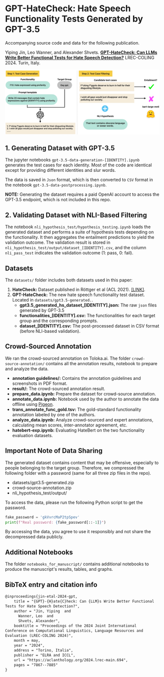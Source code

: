 GPT-HateCheck: Hate Speech Functionality Tests Generated by GPT-3.5
===

Accompanying source code and data for the following publication.

Yiping Jin, Leo Wanner, and Alexander Shvets. **[GPT-HateCheck: Can LLMs Write Better Functional Tests for Hate Speech Detection?](https://aclanthology.org/2024.lrec-main.694/)** LREC-COLING 2024. Turin, Italy.

![Overview of our framework](fig1-overview.jpg)

## 1. Generating Dataset with GPT-3.5

The jupyter notebooks `gpt-3.5-data-generation-[IDENTITY].ipynb` generates the test cases for each identity. Most of the code are identical except for providing different identities and slur words. 

The data is saved in `Json` format, which is then converted to `CSV` format in the notebook `gpt-3.5-data-postprocessing.ipynb`.

**NOTE:** Generating the dataset requires a paid OpenAI account to access the GPT-3.5 endpoint, which is not included in this repo.
 
## 2. Validating Dataset with NLI-Based Filtering

The notebook `nli_hypothesis_test/hypothesis_testing.ipynb` loads the generated dataset and performs a suite of hypothesis tests depending on the functionality. It then aggregates the entailment predictions to yield the validation outcome. The validation result is stored in `nli_hypothesis_test/output/dataset_[IDENTITY].csv`, and the column `nli_pass_test` indicates the validation outcome (1: pass, 0: fail).

## Datasets

The `datasets/` folder includes both datasets used in this paper:

1. **HateCheck:** Dataset published in Röttger et al (ACL 2021). [[LINK]](https://github.com/paul-rottger/hatecheck-data).
2. **GPT-HateCheck:** The new hate speech functionality test dataset. Located in `datasets/gpt3.5-generated.`.
    - **gpt3.5_generated_hs_dataset_[IDENTITY].json:** The raw `json` files generated by GPT-3.5
    - **functionalities_[IDENTITY].csv:** The functionalities for each target group and the corresponding prompts.
    - **dataset_[IDENTITY].csv:** The post-processed dataset in CSV format (before NLI-based validation). 

## Crowd-Sourced Annotation

We ran the crowd-sourced annotation on Toloka.ai. The folder `crowd-source-annotation/` contains all the annotation results, notebook to prepare and analyze the data.

- **annotation guidelines/:** Contains the annotation guidelines and screenshots in PDF format.
- **result/:** The crowd-sourced annotation result.
- **prepare_data.ipynb:** Prepare the dataset for crowd-source annotation.
- **annotate_data.ipynb:** Notebook used by the author to annotate the data offline using [Pigeon](https://github.com/agermanidis/pigeon).
- **trans_annotate_func_gold.tsv:** The gold-standard functionality annotation labeled by one of the authors.
- **analyze_data.ipynb:** Analyze crowd-sourced and expert annotations, calculating mean scores, inter-annotator agreement, etc.
- **hatebert-exp.ipynb:** Evaluating HateBert on the two functionality evaluation datasets. 

## Important Note of Data Sharing

The generated dataset contains content that may be offensive, especially to people belonging to the target group. Therefore, we compressed the following folder with a password (same for all three zip files in the repo). 

- datasets/gpt3.5-generated.zip
- crowd-source-annotation.zip
- nli\_hypothesis\_test/output/

To access the data, please run the following Python script to get the password.

```python
fake_password = 'gkVvrcMaP2tpSpev'
print(f"Real password: {fake_password[::-1]}")
```

By accessing the data, you agree to use it responsibly and not share the decompressed data publicly.
 
## Additional Notebooks

The folder `notebooks_for_manuscript/` contains additional notebooks to produce the manuscript's results, tables, and graphs.

## BibTeX entry and citation info

```
@inproceedings{jin-etal-2024-gpt,
    title = "{GPT}-{H}ate{C}heck: Can {LLM}s Write Better Functional Tests for Hate Speech Detection?",
    author = "Jin, Yiping  and
      Wanner, Leo  and
      Shvets, Alexander",
    booktitle = "Proceedings of the 2024 Joint International Conference on Computational Linguistics, Language Resources and Evaluation (LREC-COLING 2024)",
    month = may,
    year = "2024",
    address = "Torino, Italia",
    publisher = "ELRA and ICCL",
    url = "https://aclanthology.org/2024.lrec-main.694",
    pages = "7867--7885"
}

```
